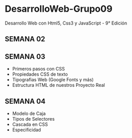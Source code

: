 # DesarrolloWeb-Grupo09

Desarrollo Web con Html5, Css3 y JavaScript - 9° Edición

## SEMANA 02

## SEMANA 03

- Primeros pasos con CSS
- Propiedades CSS de texto
- Tipografias Web (Google Fonts y más)
- Estructura HTML de nuestros Proyecto Real

## SEMANA 04

- Modelo de Caja
- Tipos de Selectores
- Cascada en CSS
- Especificidad
